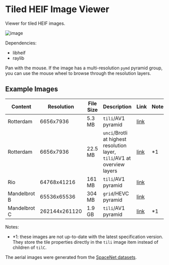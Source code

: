 # Tiled HEIF Image Viewer
Viewer for tiled HEIF images.

![image](https://github.com/user-attachments/assets/979c74af-b59c-4bec-8edd-16f8752c7b47)

Dependencies:
- libheif
- raylib

Pan with the mouse. If the image has a multi-resolution `pymd` pyramid group, you can use the mouse wheel to browse through the resolution layers.

## Example Images

| Content | Resolution | File Size | Description | Link | Notes |
| ------- | ---------- | --------- | ----------- | ---- | ----- |
| Rotterdam | 6656x7936 | 5.3 MB   | `tili`/AV1 pyramid | [link](https://cloud.dirk-farin.de/s/9oeXtYfPH44QBox) |   |
| Rotterdam | 6656x7936 | 22.5 MB   | `unci`/Brotli at highest resolution layer,<br>`tili`/AV1 at overview layers | [link](https://cloud.dirk-farin.de/s/rbqkSs4QWZFSneS) | *1 |
| Rio     | 64768x41216 | 161 MB   | `tili`/AV1 pyramid | [link](https://cloud.dirk-farin.de/s/KT6qgfmpKRTWep6)  |   |
| Mandelbrot B | 65536x65536 | 304 MB | `grid`/HEVC pyramid | [link](https://cloud.dirk-farin.de/s/3XzFPxfw9GPNrxK) |   |
| Mandelbrot C | 262144x261120 | 1.9 GB | `tili`/AV1 pyramid | [link](https://cloud.dirk-farin.de/s/nNokX7TQ7W63fkH) | *1 |

Notes:
- *1: these images are not up-to-date with the latest specification version. They store the tile properties directly in the `tili` image item instead of children of `tilC`.

The aerial images were generated from the [SpaceNet datasets](https://spacenet.ai/).
